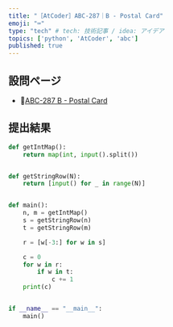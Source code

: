 ```yaml
---
title: "［AtCoder］ABC-287｜B - Postal Card"
emoji: "⌨️"
type: "tech" # tech: 技術記事 / idea: アイデア
topics: ['python', 'AtCoder', 'abc']
published: true
---
```


## 設問ページ

- 🔗[ABC-287 B - Postal Card](https://atcoder.jp/contests/abc287/tasks/abc287_b)

## 提出結果

```python
def getIntMap():
    return map(int, input().split())


def getStringRow(N):
    return [input() for _ in range(N)]


def main():
    n, m = getIntMap()
    s = getStringRow(n)
    t = getStringRow(m)

    r = [w[-3:] for w in s]

    c = 0
    for w in r:
        if w in t:
            c += 1
    print(c)


if __name__ == "__main__":
    main()
```
